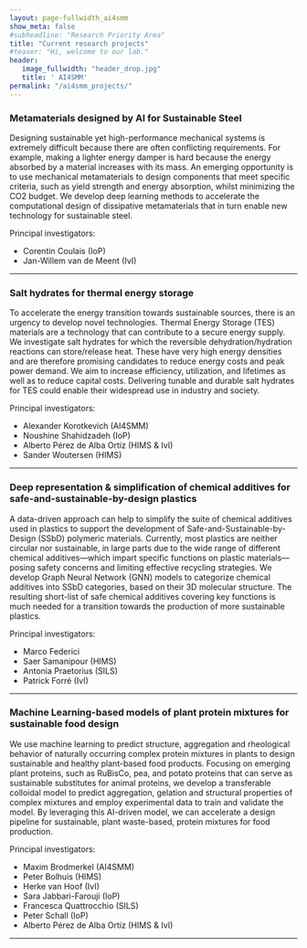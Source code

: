 ```yaml
---
layout: page-fullwidth_ai4smm 
show_meta: false
#subheadline: "Research Priority Area"
title: "Current research projects"
#teaser: "Hi, welcome to our lab."
header:
   image_fullwidth: "header_drop.jpg"
   title: ' AI4SMM'
permalink: "/ai4smm_projects/"
---
```



###	Metamaterials designed by AI for Sustainable Steel

Designing sustainable yet high-performance mechanical systems is extremely difficult because
there are often conflicting requirements. For example, making a lighter energy damper is hard because the
energy absorbed by a material increases with its mass. An emerging opportunity is to use mechanical metamaterials to design components that meet specific criteria, such as yield strength and energy absorption, whilst minimizing the CO2 budget. We develop deep learning methods to accelerate the computational design of dissipative metamaterials that in turn enable new technology for sustainable steel.

Principal investigators:
 * Corentin Coulais (IoP)
 *  Jan-Willem van de Meent (IvI)

---

### Salt hydrates for thermal energy storage  

To accelerate the energy transition towards sustainable sources, there is an urgency to develop novel technologies. Thermal Energy Storage (TES) materials are a technology that can contribute to a secure energy supply. We investigate salt hydrates for which the reversible dehydration/hydration reactions can store/release heat. These have very high energy densities and are therefore promising candidates to reduce energy costs and peak power demand. We aim to increase efficiency, utilization, and lifetimes as well as to reduce capital costs. Delivering tunable and durable salt hydrates for TES could enable their widespread use in industry and society.

Principal investigators:
* Alexander Korotkevich (AI4SMM)
* Noushine Shahidzadeh (IoP)
* Alberto Pérez de Alba Ortíz (HIMS & IvI)
* Sander Woutersen (HIMS)

---

###	Deep representation & simplification of chemical additives for safe-and-sustainable-by-design plastics

A data-driven approach can help to simplify the suite of chemical additives used in plastics to support the development of Safe-and-Sustainable-by-Design (SSbD) polymeric materials. Currently, most plastics are neither circular nor sustainable, in large parts due to the wide range of different chemical additives—which impart specific functions on plastic materials—posing safety concerns and limiting effective recycling strategies. We develop Graph Neural Network (GNN) models to categorize chemical additives into SSbD categories, based on their 3D molecular structure. The resulting short-list of safe chemical additives covering key functions is much needed for a transition towards the production of more sustainable plastics. 

Principal investigators:
* Marco Federici
* Saer Samanipour (HIMS)
* Antonia Praetorius (SILS)
* Patrick Forré (IvI)

---

###	Machine Learning-based models of plant protein mixtures for sustainable food design

We use machine learning to predict structure, aggregation and rheological behavior of naturally occurring complex protein mixtures in plants to design sustainable and healthy plant-based food products. Focusing on emerging plant proteins, such as RuBisCo, pea, and potato proteins that can serve as sustainable substitutes for animal proteins, we develop a transferable colloidal model to predict aggregation, gelation and structural properties of complex mixtures and employ experimental data to train and validate the model. By leveraging this AI-driven model, we can accelerate a design pipeline for sustainable, plant waste-based, protein mixtures for food production.


Principal investigators:
* Maxim Brodmerkel (AI4SMM)
* Peter Bolhuis (HIMS)
* Herke van Hoof (IvI)
* Sara Jabbari-Farouji (IoP)
* Francesca Quattrocchio (SILS)
* Peter Schall (IoP)
* Alberto Pérez de Alba Ortíz (HIMS & IvI)

---
